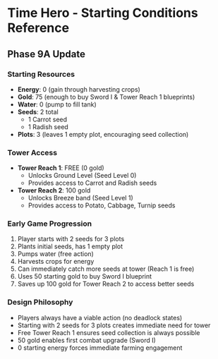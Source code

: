 # Time Hero - Starting Conditions Reference
## Phase 9A Update

### Starting Resources
- **Energy**: 0 (gain through harvesting crops)
- **Gold**: 75 (enough to buy Sword I & Tower Reach 1 blueprints)
- **Water**: 0 (pump to fill tank)
- **Seeds**: 2 total
  - 1 Carrot seed
  - 1 Radish seed
- **Plots**: 3 (leaves 1 empty plot, encouraging seed collection)

### Tower Access
- **Tower Reach 1**: FREE (0 gold)
  - Unlocks Ground Level (Seed Level 0)
  - Provides access to Carrot and Radish seeds
- **Tower Reach 2**: 100 gold
  - Unlocks Breeze band (Seed Level 1)
  - Provides access to Potato, Cabbage, Turnip seeds

### Early Game Progression
1. Player starts with 2 seeds for 3 plots
2. Plants initial seeds, has 1 empty plot
3. Pumps water (free action)
4. Harvests crops for energy
5. Can immediately catch more seeds at tower (Reach 1 is free)
6. Uses 50 starting gold to buy Sword I blueprint
7. Saves up 100 gold for Tower Reach 2 to access better seeds

### Design Philosophy
- Players always have a viable action (no deadlock states)
- Starting with 2 seeds for 3 plots creates immediate need for tower
- Free Tower Reach 1 ensures seed collection is always possible
- 50 gold enables first combat upgrade (Sword I)
- 0 starting energy forces immediate farming engagement
